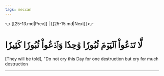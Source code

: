 ```yaml
---
tags: meccan
---
```


👈 [[25-13.md|Prev]] | [[25-15.md|Next]] 👉

# لَّا تَدۡعُواْ ٱلۡيَوۡمَ ثُبُورٗا وَٰحِدٗا وَٱدۡعُواْ ثُبُورٗا كَثِيرٗا

[They will be told], "Do not cry this Day for one destruction but cry for much destruction

---


